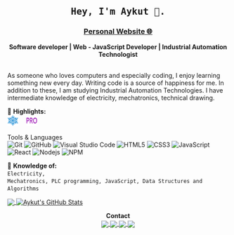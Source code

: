 <h2 align='center'><samp><strong>Hey, I'm Aykut 👋.</strong></samp></h2>
<h3 align='center'><strong><a href="http://aykut.codes" target="_blank">Personal Website 🌐</a></strong></h3>
<p align='center'><strong>Software developer | Web - JavaScript Developer | Industrial Automation Technologist</strong></p> <br>
<!-- ![Profile views](https://gpvc.arturio.dev/aykutkorkmaz1) -->
As someone who loves computers and especially coding, I enjoy learning something new every day. Writing code is a source of happiness for me. In addition to these, I am studying Industrial Automation Technologies. I have intermediate knowledge of electricity, mechatronics, technical drawing.<br>

🚩 **Highlights:** <br>
<a><img src='https://raw.githubusercontent.com/acervenky/animated-github-badges/master/assets/acbadge.gif' width='25' height='25'/></a> 
<a><img src='https://raw.githubusercontent.com/acervenky/animated-github-badges/master/assets/pro.gif' width='25' height='25'/></a> 

Tools & Languages <br>
![Git](https://img.shields.io/badge/Git-6727d6?style=flat&logo=git&labelColor=black)
![GitHub](https://img.shields.io/badge/GitHub-6727d6?style=flat&logo=github&labelColor=black)
![Visual Studio Code](https://img.shields.io/badge/VSCode-6727d6?style=flat&logo=visual-studio-code&labelColor=black)
![HTML5](https://img.shields.io/badge/HTML5-6727d6?style=flat&logo=html5&labelColor=black)
![CSS3](https://img.shields.io/badge/CSS3-6727d6?style=flat&logo=css3&labelColor=black) 
![JavaScript](https://img.shields.io/badge/JavaScript-6727d6?style=flat&logo=javascript&labelColor=black)
![React](https://img.shields.io/badge/React-6727d6?style=flat&logo=react&labelColor=black)
![Nodejs](https://img.shields.io/badge/NodeJS-6727d6?style=flat&logo=Node.js&labelColor=black)
![NPM](https://img.shields.io/badge/NPM-6727d6?style=flat&logo=npm&labelColor=black)

🤔 **Knowledge of:**<br>
<code>Electricity, Mechatronics, PLC programming, JavaScript, Data Structures and Algorithms</code>

<a href="https://github.com/aykutkorkmaz1">
  <img align="center" src="https://github-readme-stats.vercel.app/api/top-langs/?username=aykutkorkmaz1&hide=java,html&theme=chartreuse-dark" />
</a>
<a href="https://github.com/aykutkorkmaz1">
  <img align="center" src="https://github-readme-stats.vercel.app/api?username=aykutkorkmaz1&show_icons=true&line_height=27&count_private=true&title_color=326de3&text_color=ffffff&icon_color=6727d6&bg_color=000000&cache_seconds=4700&locale=en" alt="Aykut's GitHub Stats" />
</a>
<br>

<p align="center"><strong>Contact</strong> <br>
<a href="https://www.linkedin.com/in/aykutkorkmazx/">
    <img align="center" src="https://img.shields.io/badge/LinkedIn-6727d6?style=flat-square&logo=linkedin&labelColor=black"/>
</a>
<a href="https://twitter.com/AykutKorkmazX">
    <img align="center" src="https://img.shields.io/badge/Twitter-6727d6?style=flat-square&logo=twitter&labelColor=black"/>
</a>
<a href="https://www.facebook.com/aykutkorkmazX">
    <img align="center" src="https://img.shields.io/badge/Facebook-6727d6?style=flat-square&logo=facebook&labelColor=black"/>
</a>
<a href="mailto:aykutkorkmaz.original@gmail.com">
    <img align="center" src="https://img.shields.io/badge/Gmail-6727d6?style=flat-square&logo=gmail&labelColor=black"/>
</a>
</p>